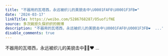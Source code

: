 ```yaml
---
title: "不器用的瓦塔西，永远被织儿的美貌击中\U0001FAF0\U0001F3FB❤️"
date: '2024-03-17'
linkTitle: https://weibo.com/5286768287/O5uofifNE
source: 多次婉拒久保织织的微博
description: "不器用的瓦塔西，永远被织儿的美貌击中\U0001FAF0\U0001F3FB❤️  ..."
disable_comments: true
---
```

不器用的瓦塔西，永远被织儿的美貌击中🫰🏻❤️  ...